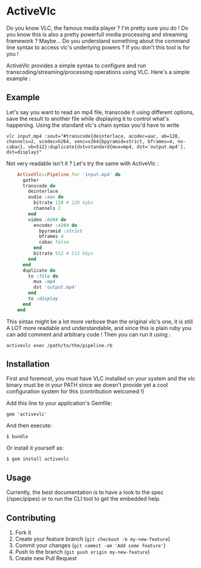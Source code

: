 # ActiveVlc

Do you know VLC, the famous media player ? I'm pretty sure you do ! 
Do you know this is also a pretty powerfull media processing and streaming framework ? Maybe...
Do you understand something about the command line syntax to access vlc's underlying 
powers ? If you don't this tool is for you !

ActiveVlc provides a simple syntax to configure and run transcoding/streaming/processing 
operations using VLC. Here's a simple example :

## Example

Let's say you want to read an mp4 file, transcode it using different options, save the result to 
another file while displaying it to control what's happening. Using the standard vlc's chain syntax
you'd have to write

    vlc input.mp4 :sout="#transcode{deinterlace, acodec=aac, ab=128, channels=2, vcodec=h264, venc=x264{bpyramid=strict, bframes=4, no-cabac}, vb=512}:duplicate{dst=standard{mux=mp4, dst='output.mp4'}, dst=display}"
    
Not very readable isn't it ? Let's try the same with ActiveVlc :

```ruby
    ActiveVlc::Pipeline.for 'input.mp4' do
      gather
      transcode do
        deinterlace
        audio :aac do
          bitrate 128 # 128 kpbs
          channels 2
        end
        video :h264 do
          encoder :x264 do
            bpyramid :strict
            bframes 4
            cabac false
          end
          bitrate 512 # 512 kbps
        end
      end
      duplicate do
        to :file do
          mux :mp4
          dst 'output.mp4'
        end
        to :display
      end
    end
```

This sintax might be a lot more verbose than the original vlc's one, 
it is still A LOT more readable and understandable, and since this is plain ruby
you can add comment and arbitrary code !
Then you can run it using :

    activevlc exec /path/to/the/pipeline.rb

## Installation

First and foremost, you must have VLC installed on your system and the
vlc binary must be in your PATH since we doesn't provide yet a cool 
configuration system for this (contribution welcomed !)

Add this line to your application's Gemfile:

    gem 'activevlc'

And then execute:

    $ bundle

Or install it yourself as:

    $ gem install activevlc

## Usage

Currently, the best documentation is to have a look to the spec (/spec/pipes) 
or to run the CLI tool to get the embedded help.

## Contributing

1. Fork it
2. Create your feature branch (`git checkout -b my-new-feature`)
3. Commit your changes (`git commit -am 'Add some feature'`)
4. Push to the branch (`git push origin my-new-feature`)
5. Create new Pull Request
